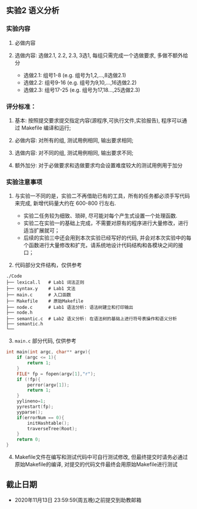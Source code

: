 ## 实验2 语义分析

### 实验内容
1. 必做内容

2. 选做内容: 选做2.1, 2.2, 2.3, 3选1, 每组只需完成一个选做要求, 多做不额外给分
    - 选做2.1: 组号1-8 (e.g. 组号为1,2,...,8选做2.1)
    - 选做2.2: 组号9-16 (e.g. 组号为9,10,...,16选做2.2)
    - 选做2.3: 组号17-25 (e.g. 组号为17,18...,25选做2.3)

### 评分标准：

1. 基本: 按照提交要求提交指定内容(源程序,可执行文件,实验报告), 程序可以通过 Makefile 编译和运行;

2. 必做内容: 对所有的组, 测试用例相同, 输出要求相同;

3. 选做内容: 对不同的组, 测试用例相同, 输出要求不同;

4. 额外加分: 对于必做要求和选做要求均会设置难度较大的测试用例用于加分


### 实验注意事项

1. 与实验一不同的是，实验二不再借助已有的工具，所有的任务都必须手写代码来完成, 新增代码量大约在 600-800 行左右.
    - 实验二任务较为细致、琐碎, 尽可能对每个产生式设置一个处理函数.
    - 实验二在实验一的基础上完成，不需要对原有的程序进行大量修改，进行适当扩展就可；
    - 后续的实验三中还会用到本次实验已经写好的代码, 并会对本次实验中的每个函数进行大量修改和扩充，请系统地设计代码结构和各模块之间的接口；

2. 代码部分文件结构，仅供参考
```
./Code
├── lexical.l   # Lab1 词法正则
├── syntax.y    # Lab1 文法
├── main.c      # 入口函数
├── Makefile    # 原始Makefile
├── node.c      # Lab1 语法分析: 语法树建立和打印输出
├── node.h
├── semantic.c  # Lab2 语义分析: 在语法树的基础上进行符号表操作和语义分析
├── semantic.h
└──
```

3. `main.c` 部分代码, 仅供参考
```c
int main(int argc, char** argv){
    if (argc <= 1){
        return 1;
    }
    FILE* fp = fopen(argv[1],"r");
    if (!fp){
        perror(argv[1]);
        return 1;
    }
    yylineno=1;
    yyrestart(fp);
    yyparse();
    if(errorNum == 0){
        initHashtable();
        traverseTree(Root);
    }
    return 0;
}
```

4. Makefile文件在编写和测试代码中可自行测试修改, 但最终提交时请务必通过原始Makefile的编译, 对提交的代码文件最终会用原始Makefile进行测试

## 截止日期
- 2020年11月13日 23:59:59(周五晚)之前提交到助教邮箱


